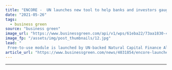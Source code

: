 ```yaml
---
title: "ENCORE -  UN launches new tool to help banks and investors gauge their exposure to biodiversity destruction"
date: "2021-05-26"
tags: 
  - business green
source: "business green"
image_url: "https://www.businessgreen.com/api/v1/wps/61eba22/73aa1830-42e4-4b5d-844c-125061e0cff2/5/iStock-867742386-185x114.jpg"
image_fp: "/assets/img/post_thumbnails/12.jpg"
lead: "
 Free-to-use module is launched by UN-backed Natural Capital Finance Alliance, as Green Finance Institute publishes recommendations for how UK finance can help develop a nature-positive economy ..."
article_url: "https://www.businessgreen.com/news/4031854/encore-launches-tool-help-banks-investors-gauge-exposure-biodiversity-destruction"
---
```


---
